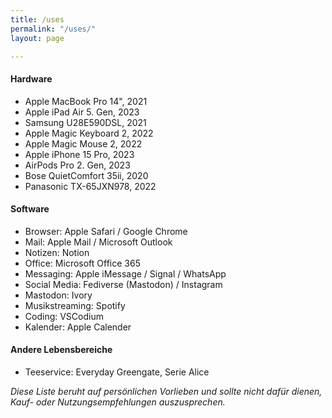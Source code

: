```yaml
---
title: /uses
permalink: "/uses/"
layout: page

---
```

#### Hardware
- Apple MacBook Pro 14", 2021
- Apple iPad Air 5. Gen, 2023
- Samsung U28E590DSL, 2021
- Apple Magic Keyboard 2, 2022
- Apple Magic Mouse 2, 2022
- Apple iPhone 15 Pro, 2023
- AirPods Pro 2. Gen, 2023
- Bose QuietComfort 35ii, 2020
- Panasonic TX-65JXN978, 2022

#### Software
- Browser: Apple Safari / Google Chrome
- Mail: Apple Mail / Microsoft Outlook
- Notizen: Notion
- Office: Microsoft Office 365
- Messaging: Apple iMessage / Signal / WhatsApp
- Social Media: Fediverse (Mastodon) / Instagram
- Mastodon: Ivory
- Musikstreaming: Spotify
- Coding: VSCodium
- Kalender: Apple Calender

#### Andere Lebensbereiche
- Teeservice: Everyday Greengate, Serie Alice


*Diese Liste beruht auf persönlichen Vorlieben und sollte nicht dafür dienen, Kauf- oder Nutzungsempfehlungen auszusprechen.*